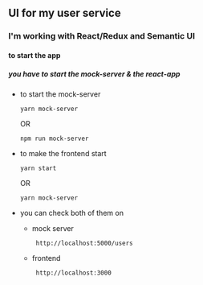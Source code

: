 ## UI for my user service

### I'm working with React/Redux and Semantic UI

#### to start the app 

##### you have to start the mock-server & the react-app

  * to start the mock-server
    
        yarn mock-server
        
       OR 
       
        npm run mock-server
        
  * to make the frontend start
  
        yarn start
      
      OR
      
        yarn mock-server
        
  * you can check both of them on
  
       * mock server
       
              http://localhost:5000/users
              
       * frontend
       
              http://localhost:3000
